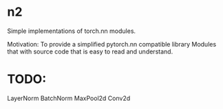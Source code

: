 n2
===========
Simple implementations of torch.nn modules.

Motivation: To provide a simplified pytorch.nn compatible library Modules that with source code that is easy to read and understand.

TODO:
===========
LayerNorm
BatchNorm
MaxPool2d
Conv2d
